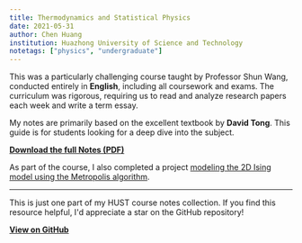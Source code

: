 ```yaml
---
title: Thermodynamics and Statistical Physics
date: 2021-05-31
author: Chen Huang
institution: Huazhong University of Science and Technology
notetags: ["physics", "undergraduate"]
---
```


This was a particularly challenging course taught by Professor Shun Wang, conducted entirely in **English**, including all coursework and exams. The curriculum was rigorous, requiring us to read and analyze research papers each week and write a term essay.

My notes are primarily based on the excellent textbook by **David Tong**. This guide is for students looking for a deep dive into the subject.

[**Download the full Notes (PDF)**](thermaldynamics-and-statistical-physics/pdf/statistical-physics.pdf)

As part of the course, I also completed a project [modeling the 2D Ising model using the Metropolis algorithm](https://chenx820.github.io/blog/ferromagnetism-in-the-ising-model-using-the-metropolis-algorithm).

---

This is just one part of my HUST course notes collection. If you find this resource helpful, I'd appreciate a star on the GitHub repository!

[**View on GitHub**](https://github.com/chenx820/HUST-course-notes)
